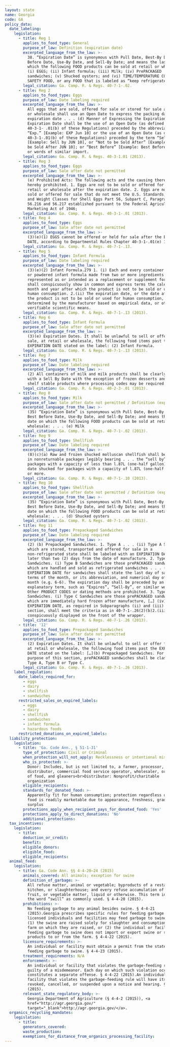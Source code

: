 ```yaml
---
layout: state
name: Georgia
code: GA
policy_data:
  date_labeling:
    legislation:
      - title: Reg 1
        applies_to_food_type: General
        purpose_of_law: Definition (expiration date)
        excerpted_language_from_the_law: >-
          38. “Expiration Date” is synonymous with Pull Date, Best-By Date, Best
          Before Date, Use-By Date, and Sell-By Date; and means the last date on
          which the following FOOD products can be sold at retail or wholesale:
          (i) EGGS; (ii) Infant formula; (iii) Milk; (iv) PrePACKAGED
          sandwiches; (v) Shucked oysters; and (vi) TIME/TEMPERATURE CONTROL FOR
          SAFETY FOOD, or any FOOD that is labeled as “keep refrigerated.”
        legal_citation: Ga. Comp. R. & Regs. 40-7-1-.02.
      - title: Reg 2
        applies_to_food_type: Eggs
        purpose_of_law: Date labeling required
        excerpted_language_from_the_law: >-
          All eggs that are sold, offered for sale or stored for sale at retail
          or wholesale shall use an Open Date to express the packing date or the
          expiration date . . . (d) Manner of Expressing the Expiration Date: An
          Expiration Date shall be the use of an Open Date (as defined in
          40-3-1- .01(b) of these Regulations) preceded by the abbreviation
          “Exp.” [Example: EXP Jun 10] or the use of an Open Date (as defined in
          40-3-1-.01(b) of these Regulations) preceded by the term “Sell By”
          [Example: Sell by JUN 10], or “Not to be Sold After” [Example: Not to
          be Sold After JUN 10]; or “Best Before” [Example: Best Before JUN 10]
          or words of similar import.
        legal_citation: Ga. Comp. R. & Regs. 40-3-1.01 (2013).
      - title: Reg 3
        applies_to_food_type: Eggs
        purpose_of_law: Sale after date not permitted
        excerpted_language_from_the_law: >-
          (e) Prohibited Acts: The following acts and the causing thereof are
          hereby prohibited. 1. Eggs are not to be sold or offered for sale at
          retail or wholesale after the expiration date. 2. Eggs are not to be
          sold or offered for sale that do not meet the U.S. Standards, Grades,
          and Weight Classes for Shell Eggs Part 56, Subpart C, Paragraphs
          56.216 and 56.217 established pursuant to the Federal Agricultural
          Marketing Act of 1946;
        legal_citation: Ga. Comp. R. & Regs. 40-3-1-.01 (2013).
      - title: Reg 4
        applies_to_food_type: Eggs
        purpose_of_law: Sale after date not permitted
        excerpted_language_from_the_law: >-
          (3)(e)(1) EGGS cannot be offered or held for sale after the EXPIRATION
          DATE, according to Departmental Rules Chapter 40-3-1-.01(e) 1.
        legal_citation: Ga. Comp. R. & Regs. 40-7-1-.13.
      - title: Reg 5
        applies_to_food_type: Infant Formula
        purpose_of_law: Date labeling required
        excerpted_language_from_the_law: >-
          (3)(e)(2) Infant Formula.279 1. (i) Each and every container of liquid
          or powdered infant formula made from two or more ingredients and
          represented as or intended as a replacement or supplement for milk,
          shall conspicuously show in common and express terms the calendar
          month and year after which the product is not to be sold or used for
          human consumption. 2.(ii) The expiration date, or the date after which
          the product is not to be sold or used for human consumption, shall be
          determined by the manufacturer based on empirical data, or other
          verifiable scientific means.
        legal_citation: Ga. Comp. R. & Regs. 40-7-1-.13 (2013).
      - title: Reg 6
        applies_to_food_type: Infant Formula
        purpose_of_law: Sale after date not permitted
        excerpted_language_from_the_law: >-
          (3)(e) Expiration Dates. It shall be unlawful to sell or offer for
          sale, at retail or wholesale, the following food items past the
          EXPIRATION DATE stated on the label: (2) Infant Formula.
        legal_citation: Ga. Comp. R. & Regs. 40-7-1-.13 (2013).
      - title: Reg 7
        applies_to_food_type: Milk
        purpose_of_law: Date labeling required
        excerpted_language_from_the_law: >-
          (2) All containers of milk and milk products shall be clearly marked
          with a Sell By Date with the exception of frozen desserts and some
          shelf stable products where processing codes may be required.
        legal_citation: Ga. Comp. R. & Regs. 40-2-3-.01 (2013).
      - title: Reg 8
        applies_to_food_type: Milk
        purpose_of_law: Sale after date not permitted / Definition (expiration date)
        excerpted_language_from_the_law: >-
          (35) “Expiration Date” is synonymous with Pull Date, Best-By Date,
          Best Before Date, Use-By Date, and Sell-By Date; and means the last
          date on which the following FOOD products can be sold at retail or
          wholesale: . . . (e) Milk
        legal_citation: Ga. Comp. R. & Regs. 40-7-1-.02 (2013).
      - title: Reg 9
        applies_to_food_type: Shellfish
        purpose_of_law: Date labeling required
        excerpted_language_from_the_law: >-
          (8)(c)(a) Raw and frozen shucked molluscan shellfish shall be obtained
          in nonreturnable packages legibly bearing . . . the “sell by” date for
          packages with a capacity of less than l.87L (one-half gallon) or the
          date shucked for packages with a capacity of l.87L (one-half gallon)
          or more.
        legal_citation: Ga. Comp. R. & Regs. 40-7-1-.10 (2013).
      - title: Reg 10
        applies_to_food_type: Shellfish
        purpose_of_law: Sale after date not permitted / Definition (expiration date)
        excerpted_language_from_the_law: >-
          (35) “Expiration Date” is synonymous with Pull Date, Best-By Date,
          Best Before Date, Use-By Date, and Sell-By Date; and means the last
          date on which the following FOOD products can be sold at retail or
          wholesale: . . . (d) Shucked oysters
        legal_citation: Ga. Comp. R. & Regs. 40-7-1-.02 (2013).
      - title: Reg 11
        applies_to_food_type: Prepackaged Sandwiches
        purpose_of_law: Date labeling required
        excerpted_language_from_the_law: >-
          (2) (b) Prepackaged Sandwiches. 1. Type A . . . (ii) Type A Sandwiches
          which are stored, transported and offered for sale in a
          non-refrigerated state shall be labeled with an EXPIRATION DATE not
          later than two (2) days from the date of manufacture. 2. Type B
          Sandwiches. (i) Type B Sandwiches are those prePACKAGED sandwiches
          which are handled and sold as refrigerated sandwiches . . . (iii) The
          EXPIRATION DATE for sandwiches shall state the last day of sale in
          terms of the month, or its abbreviation, and numerical day of the
          month (e.g. 6-6). The expiration day shall be preceded by an
          explanatory term, such as “Expires”, “Sell-By”, or similar wording.
          Other PRODUCT CODES or dating methods are prohibited. 3. Type C
          Sandwiches. (i) Type C Sandwiches are those prePACKAGED sandwiches
          which are immediately hard frozen after manufacture, […] (iv) The
          EXPIRATION DATE, as required in Subparagraphs (ii) and (iii) of this
          section, shall meet the criteria as in 40-7-1-.26(2)(b)2.(iii); and be
          conspicuously displayed on the front of the wrapper.
        legal_citation: Ga. Comp. R. & Regs. 40-7-1-.26 (2013).
      - title: '12'
        applies_to_food_type: Prepackaged Sandwiches
        purpose_of_law: Sale after date not permitted
        excerpted_language_from_the_law: >-
          (2) Expiration Dates. It shall be unlawful to sell or offer for sale,
          at retail or wholesale, the following food items past the EXPIRATION
          DATE stated on the label: […](b) Prepackaged Sandwiches. For the
          purpose of this section, prePACKAGED sandwiches shall be classified as
          Type A, Type B or Type C.
        legal_citation: Ga. Comp. R. & Regs. 40-7-1-.26 (2013).
    label_regulation:
      date_labels_required_for:
        - eggs
        - dairy
        - shellfish
        - sandwiches
      restricted_sales_on_expired_labels:
        - eggs
        - dairy
        - shellfish
        - sandwiches
        - infant formula
        - hazardous foods
      restricted_donations_on_expired_labels:
  liability_protection:
    legislation:
      - title: 'Ga. Code Ann., § 51-1-31'
        type_of_protection: Civil or Criminal
        when_protection_will_not_apply: Recklessness or intentional misconduct
        who_is_protected: >-
          Donor: Includes, but is not limited to, a farmer, processor,
          distributor, commercial food service operator, wholesaler, or retailer
          of food, and gleaners<br>Distributor: Nonprofit/charitable
          organization
        eligible_recipients:
        standards_for_donated_food: >-
          Apparently fit for human consumption; protection regardless of whether
          food is readily marketable due to appearance, freshness, grade, or
          surplus
        protections_apply_when_recipient_pays_for_donated_food: 'Yes'
        protections_apply_to_direct_donations: 'No'
        additional_protections:
  tax_incentives:
    legislation:
      - title:
        deduction_or_credit:
        benefit:
        eligible_donors:
        eligible_food:
        eligible_recipients:
  animal_feed:
    legislation:
      - title: Ga. Code Ann. §§ 4-4-20–24 (2015)
        animals_covered: All animals; exception for swine
        definition_of_garbage: >-
          All refuse matter, animal or vegetable; byproducts of a restaurant,
          kitchen, or slaughterhouse; and every refuse accumulation of animal,
          fruit, or vegetable matter, liquid or otherwise. This term includes
          the word “swill” as commonly used. § 4-4-20 (2015).
        prohibitions: >-
          No feeding garbage to any animal besides swine. § 4-4-21
          (2015).Georgia prescribes specific rules for feeding garbage to swine:
          licensed individuals and facilities may feed garbage to swine where
          (1) the swine are raised solely for slaughter and consumption on the
          farm on which they are raised, or (2) the individual or facility
          feeding garbage to swine does not import or export swine or swine
          products to or from the farm. § 4-4-22 (2015).
        licensure_requirements: >-
          An individual or facility must obtain a permit from the state before
          feeding garbage to swine. § 4-4-23 (2015).
        treatment_requirements: N/A
        enforcement: >-
          An individual or facility that violates the garbage-feeding rule is
          guilty of a misdemeanor. Each day on which such violation occurs
          constitutes a separate offense. § 4-4-22 (2015).An individual or
          facility that violates the garbage-feeding rule will have its license
          revoked, cancelled, or suspended upon a notice and hearing. § 4-4-24
          (2015).
        relevant_state_regulatory_body: >-
          Georgia Department of Agriculture (§ 4-4-2 (2015)), <a
          href="http://agr.georgia.gov/"
          target="_blank">http://agr.georgia.gov/</a>.
  organics_recycling_mandates:
    legislation:
      - title:
        generators_covered:
        waste_production:
        exemptions_for_distance_from_organics_processing_facility:
---
```


